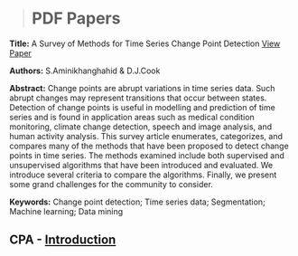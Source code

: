 > # PDF Papers



**Title:** A Survey of Methods for Time Series Change Point Detection   [View Paper](https://changepointanaysis.github.io/content/A_Survey_of_Methods_for_Time_Series_Change_Point_Detection.pdf)

**Authors:** S.Aminikhanghahid & D.J.Cook                    

**Abstract:** Change points are abrupt variations in time series data. Such abrupt changes may represent 
transitions that occur between states. Detection of change points is useful in modelling and 
prediction of time series and is found in application areas such as medical condition monitoring,
climate change detection, speech and image analysis, and human activity analysis. This survey
article enumerates, categorizes, and compares many of the methods that have been proposed to
detect change points in time series. The methods examined include both supervised and
unsupervised algorithms that have been introduced and evaluated. We introduce several criteria to
compare the algorithms. Finally, we present some grand challenges for the community to consider.
                                                                                                  
**Keywords:**  Change point detection; Time series data; Segmentation; Machine learning; Data mining 



## CPA -  [Introduction](https://changepointanalysis.github.io/ "Changepoint Analysis Introduction")
